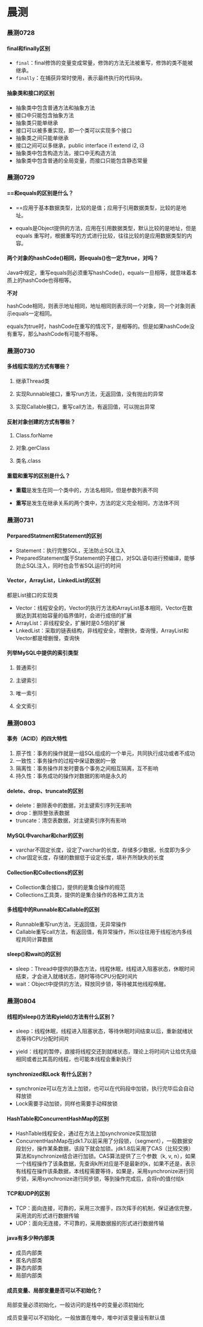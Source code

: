 # 晨测

### 晨测0728

#### final和finally区别

* `final`：final修饰的变量变成常量，修饰的方法无法被重写，修饰的类不能被继承。
* `finally`：在捕获异常时使用，表示最终执行的代码块。

#### 抽象类和接口的区别

* 抽象类中包含普通方法和抽象方法
* 接口中只能包含抽象方法
* 抽象类只能单继承
* 接口可以被多重实现，即一个类可以实现多个接口
* 抽象类之间只能单继承
* 接口之间可以多继承，public interface i1 extend i2, i3
* 抽象类中包含构造方法，接口中无构造方法
* 抽象类中包含普通的全局变量，而接口只能包含静态常量

### 晨测0729

#### ==和equals的区别是什么？

* ==应用于基本数据类型，比较的是值；应用于引用数据类型，比较的是地址。

* equals是Object提供的方法，应用在引用数据类型，默认比较的是地址，但是equals 重写时，根据重写的方式进行比较，往往比较的是应用数据类型的内容。

#### 两个对象的hashCode()相同，则equals()也一定为true，对吗？

Java中规定，重写equals则必须重写hashCode()，equals一旦相等，就意味着本质上的hashCode也得相等。

 **不对**

hashCode相同，则表示地址相同，地址相同则表示同一个对象，同一个对象则表示equals一定相同。

equals为true时，hashCode在重写的情况下，是相等的。但是如果hashCode没有重写，那么hashCode有可能不相等。

### 晨测0730

#### 多线程实现的方式有哪些？

1. 继承Thread类

2. 实现Runnable接口，重写run方法，无返回值，没有抛出的异常

3. 实现Callable接口，重写call方法，有返回值，可以抛出异常

#### 反射对象创建的方式有哪些？

1. Class.forName

2. 对象.gerClass

3. 类名.class

#### 重载和重写的区别是什么？

* **重载**是发生在同一个类中的，方法名相同，但是参数列表不同

* **重写**是发生在继承关系的两个类中，方法的定义完全相同，方法体不同

### 晨测0731

#### PerparedStatment和Statement的区别

* Statement：执行完整SQL，无法防止SQL注入
* PreparedStatement属于Statement的子接口，对SQL语句进行预编译，能够防止SQL注入，同时也会节省SQL运行的时间

#### Vector，ArrayList，LinkedList的区别

都是List接口的实现类

* Vector：线程安全的，Vector的执行方法和ArrayList基本相同，Vector在数据达到其初始容量的临界值时，会进行成倍的扩展
* ArrayList：非线程安全，扩展时是0.5倍的扩展
* LnkedList：采取的链表结构，非线程安全，增删快，查询慢，ArrayList和Vector都是增删慢，查询快

#### 列举MySQL中提供的索引类型

1. 普通索引

2. 主键索引

3. 唯一索引

4. 全文索引

### 晨测0803

#### 事务（ACID）的四大特性

1. 原子性：事务的操作就是一组SQL组成的一个单元，共同执行成功或者不成功
2. 一致性：事务操作的过程中保证数据的一致
3. 隔离性：事务操作并发时要各个事务之间相互隔离，互不影响
4. 持久性：事务成功的操作对数据的影响是永久的

#### delete、drop、truncate的区别

* delete：删除表中的数据，对主键索引序列无影响
* drop：删除整张表数据
* truncate：清空表数据，对主键索引序列有影响

#### MySQL中varchar和char的区别

* varchar不固定长度，设定了varchar的长度，存储多少数据，长度即为多少
* char固定长度，存储的数据低于设定长度，填补齐所缺失的长度

#### Collection和Collections的区别

* Collection集合接口，提供的是集合操作的规范
* Collections工具类，提供的是集合操作的各种工具方法

#### 多线程中的Runnable和Callable的区别

* Runnable重写run方法，无返回值，无异常操作
* Callable重写call方法，有返回值，有异常操作，所以往往用于线程池内多线程共同计算数据

#### sleep()和wait()的区别

* sleep：Thread中提供的静态方法，线程休眠，线程进入阻塞状态，休眠时间结束，才会进入就绪状态，随时等待CPU分配时间片
* wait：Object中提供的方法，释放同步锁，等待被其他线程唤醒。

### 晨测0804

#### 线程的sleep()方法和yield()方法有什么区别？

* sleep：线程休眠，线程进入阻塞状态，等待休眠时间结束以后，重新就绪状态等待CPU分配时间片

* yield：线程的暂停，直接将线程交还到就绪状态，理论上将时间片让给优先级相同或者比其高的线程，也可能本线程会重新执行

#### synchronized和Lock 有什么区别？

* synchronize可以在方法上加锁，也可以在代码段中加锁，执行完毕后会自动释放锁
* Lock需要手动加锁，同样也需要手动释放锁

#### HashTable和ConcurrentHashMap的区别

* HashTable线程安全，通过在方法上加synchronize实现加锁
* ConcurrentHashMap在jdk1.7以前采用了分段锁，（segment），一般数据安段划分，操作某条数据，该段下就会加锁。jdk1.8后采用了CAS（比较交换）算法和synchronize结合进行加锁。CAS算法提供了三个参数（k, v, n），如果一个线程操作了该条数据，先查询k所对应是不是最新的k，如果不还是，表示有线程在操作该条数据，本线程需要等待，如果是，采用synchronize进行同步锁，采用synchronize进行同步锁，等到操作完成后，会将n的值付给k

#### TCP和UDP的区别

* TCP：面向连接，可靠的，采用三次握手，四次挥手的机制，保证通信完整，采用流的形式进行数据传输
* UDP：面向无连接，不可靠的，采用数据报的形式进行数据传输

#### java有多少种内部类

* 成员内部类
* 匿名内部类
* 静态内部类
* 局部内部类

#### 成员变量、局部变量是否可以不初始化？

局部变量必须初始化，一般访问的是栈中的变量必须初始化 

成员变量可以不初始化，一般放置在堆中，堆中对该变量设有默认值




